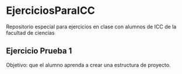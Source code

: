 # EjerciciosParaICC
Repositorio especial para ejercicios en clase con alumnos de ICC de la facultad de ciencias
## Ejercicio Prueba 1
Objetivo: que el alumno aprenda a crear una estructura de proyecto.
